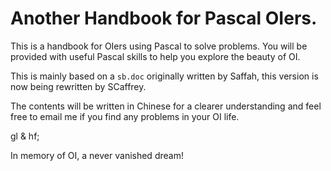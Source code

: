 Another Handbook for Pascal OIers.
=======

This is a handbook for OIers using Pascal to solve problems. You will be provided with useful Pascal skills to help you explore the beauty of OI.

This is mainly based on a `sb.doc` originally written by Saffah, this version is now being rewritten by SCaffrey.

The contents will be written in Chinese for a clearer understanding and feel free to email me if you find any problems in your OI life.

gl & hf;

In memory of OI, a never vanished dream!